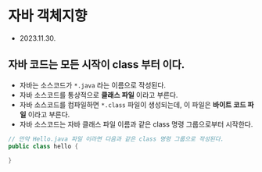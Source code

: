 # 자바 객체지향
* 2023.11.30.

## 자바 코드는 모든 시작이 **class** 부터 이다.
* 자바는 소스코드가 `*.java` 라는 이름으로 작성된다. 
* 자바 소스코드를 통상적으로 **클래스 파일** 이라고 부른다. 
* 자바 소스코드를 컴파일하면 `*.class` 파일이 생성되는데, 이 파일은 **바이트 코드 파일** 이라고 부른다. 
* 자바 소스코드는 자바 클래스 파일 이름과 같은 class 명령 그룹으로부터 시작한다. 
```java
// 만약 Hello.java 파일 이라면 다음과 같은 class 명령 그룹으로 작성된다. 
public class hello {

}
```
